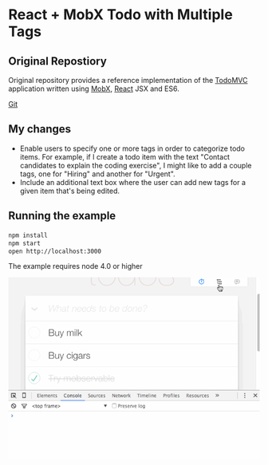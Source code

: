 # React + MobX Todo with Multiple Tags

## Original Repostiory
Original repository provides a reference implementation of the [TodoMVC](http://todomvc.com) application written using [MobX](https://github.com/mobxjs/mobx), [React](https://facebook.github.io/react) JSX and ES6.

[Git](https://github.com/mobxjs/mobx-react-todomvc) 


## My changes 
- Enable users to specify one or more tags in order to categorize todo items. For example, if I create a todo item with the text "Contact candidates to explain the coding exercise", I might like to add a couple tags, one for "Hiring" and another for "Urgent".
- Include an additional text box where the user can add new tags for a given item that's being edited.

## Running the example

```
npm install
npm start
open http://localhost:3000
```

The example requires node 4.0 or higher

![TodoMVC](devtools.gif)
